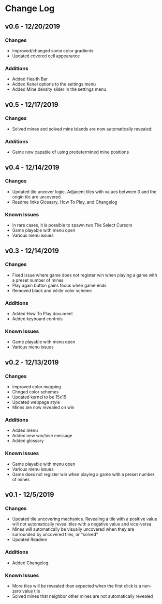 # Change Log

## v0.6 - 12/20/2019
### Changes
- Improved/changed some color gradients
- Updated covered cell appearance

### Additions
- Added Health Bar
- Added Kenel options to the settings menu
- Added Mine density slider in the settings menu


## v0.5 - 12/17/2019
### Changes
- Solved mines and solved mine islands are now automatically revealed.

### Additions
- Game now capable of using predetermined mine positions

## v0.4 - 12/14/2019
### Changes
- Updated tile uncover logic. Adjacent tiles with values between 0 and the origin tile are uncovered.
- Readme links Glossary, How To Play, and Changelog

### Known Issues
- In rare cases, it is possible to spawn two Tile Select Cursors
- Game playable with menu open
- Various menu issues

## v0.3 - 12/14/2019
### Changes
- Fixed issue where game does not register win when playing a game with a preset number of mines
- Play again button gains focus when game ends
- Removed black and white color scheme
### Additions
- Added How To Play document
- Added keyboard controls 

### Known Issues
- Game playable with menu open
- Various menu issues

## v0.2 - 12/13/2019
### Changes
- Improved color mapping
- Chnged color schemes
- Updated kernel to be 15x15
- Updated webpage style
- Mines are now revealed on win

### Additions
- Added menu
- Added new win/lose message
- Added glossary

### Known Issues
- Game playable with menu open
- Various menu issues
- Game does not register win when playing a game with a preset number of mines


## v0.1 - 12/5/2019
### Changes
- Updated tile uncovering mechanics. Revealing a tile with a positive value will not automatically reveal tiles with a negative value and vice-versa
- Mines will automatically be visually uncovered when they are surrounded by uncovered tiles, or "solved"
- Updated Readme

### Additions
- Added Changelog

### Known Issues
- More tiles will be revealed than expected when the first click is a non-zero value tile
- Solved mines that neighbor other mines are not automatically revealed
